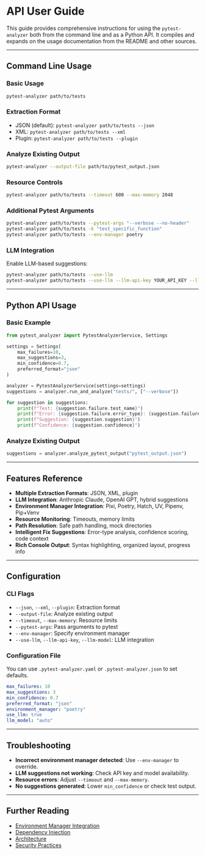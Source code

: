 # API User Guide

This guide provides comprehensive instructions for using the `pytest-analyzer` both from the command line and as a Python API. It compiles and expands on the usage documentation from the README and other sources.

---

## Command Line Usage

### Basic Usage

```bash
pytest-analyzer path/to/tests
```

### Extraction Format

- JSON (default):
  `pytest-analyzer path/to/tests --json`
- XML:
  `pytest-analyzer path/to/tests --xml`
- Plugin:
  `pytest-analyzer path/to/tests --plugin`

### Analyze Existing Output

```bash
pytest-analyzer --output-file path/to/pytest_output.json
```

### Resource Controls

```bash
pytest-analyzer path/to/tests --timeout 600 --max-memory 2048
```

### Additional Pytest Arguments

```bash
pytest-analyzer path/to/tests --pytest-args "--verbose --no-header"
pytest-analyzer path/to/tests -k "test_specific_function"
pytest-analyzer path/to/tests --env-manager poetry
```

### LLM Integration

Enable LLM-based suggestions:

```bash
pytest-analyzer path/to/tests --use-llm
pytest-analyzer path/to/tests --use-llm --llm-api-key YOUR_API_KEY --llm-model claude-3-haiku
```

---

## Python API Usage

### Basic Example

```python
from pytest_analyzer import PytestAnalyzerService, Settings

settings = Settings(
    max_failures=10,
    max_suggestions=3,
    min_confidence=0.7,
    preferred_format="json"
)

analyzer = PytestAnalyzerService(settings=settings)
suggestions = analyzer.run_and_analyze("tests/", ["--verbose"])

for suggestion in suggestions:
    print(f"Test: {suggestion.failure.test_name}")
    print(f"Error: {suggestion.failure.error_type}: {suggestion.failure.error_message}")
    print(f"Suggestion: {suggestion.suggestion}")
    print(f"Confidence: {suggestion.confidence}")
```

### Analyze Existing Output

```python
suggestions = analyzer.analyze_pytest_output("pytest_output.json")
```

---

## Features Reference

- **Multiple Extraction Formats**: JSON, XML, plugin
- **LLM Integration**: Anthropic Claude, OpenAI GPT, hybrid suggestions
- **Environment Manager Integration**: Pixi, Poetry, Hatch, UV, Pipenv, Pip+Venv
- **Resource Monitoring**: Timeouts, memory limits
- **Path Resolution**: Safe path handling, mock directories
- **Intelligent Fix Suggestions**: Error-type analysis, confidence scoring, code context
- **Rich Console Output**: Syntax highlighting, organized layout, progress info

---

## Configuration

### CLI Flags

- `--json`, `--xml`, `--plugin`: Extraction format
- `--output-file`: Analyze existing output
- `--timeout`, `--max-memory`: Resource limits
- `--pytest-args`: Pass arguments to pytest
- `--env-manager`: Specify environment manager
- `--use-llm`, `--llm-api-key`, `--llm-model`: LLM integration

### Configuration File

You can use `.pytest-analyzer.yaml` or `.pytest-analyzer.json` to set defaults.

```yaml
max_failures: 10
max_suggestions: 3
min_confidence: 0.7
preferred_format: "json"
environment_manager: "poetry"
use_llm: true
llm_model: "auto"
```

---

## Troubleshooting

- **Incorrect environment manager detected**: Use `--env-manager` to override.
- **LLM suggestions not working**: Check API key and model availability.
- **Resource errors**: Adjust `--timeout` and `--max-memory`.
- **No suggestions generated**: Lower `min_confidence` or check test output.

---

## Further Reading

- [Environment Manager Integration](environment-managers.md)
- [Dependency Injection](DEPENDENCY_INJECTION.md)
- [Architecture](architecture.md)
- [Security Practices](security-practices.md)
